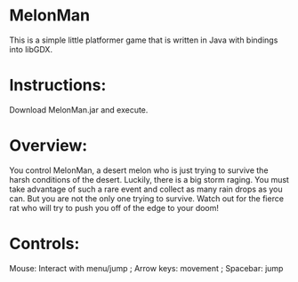 # MelonMan
This is a simple little platformer game that is written in Java with bindings
into libGDX.

# Instructions:
Download MelonMan.jar and execute.

# Overview:
You control MelonMan, a desert melon who is just trying to survive
the harsh conditions of the desert. Luckily, there is a big storm raging. You must
take advantage of such a rare event and collect as many rain drops as you can.
But you are not the only one trying to survive. Watch out for the fierce rat who
will try to push you off of the edge to your doom!

# Controls:
Mouse: Interact with menu/jump  ;
Arrow keys: movement  ;
Spacebar: jump